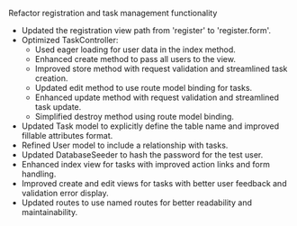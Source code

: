 Refactor registration and task management functionality

-   Updated the registration view path from 'register' to 'register.form'.
-   Optimized TaskController:
    -   Used eager loading for user data in the index method.
    -   Enhanced create method to pass all users to the view.
    -   Improved store method with request validation and streamlined task creation.
    -   Updated edit method to use route model binding for tasks.
    -   Enhanced update method with request validation and streamlined task update.
    -   Simplified destroy method using route model binding.
-   Updated Task model to explicitly define the table name and improved fillable attributes format.
-   Refined User model to include a relationship with tasks.
-   Updated DatabaseSeeder to hash the password for the test user.
-   Enhanced index view for tasks with improved action links and form handling.
-   Improved create and edit views for tasks with better user feedback and validation error display.
-   Updated routes to use named routes for better readability and maintainability.
